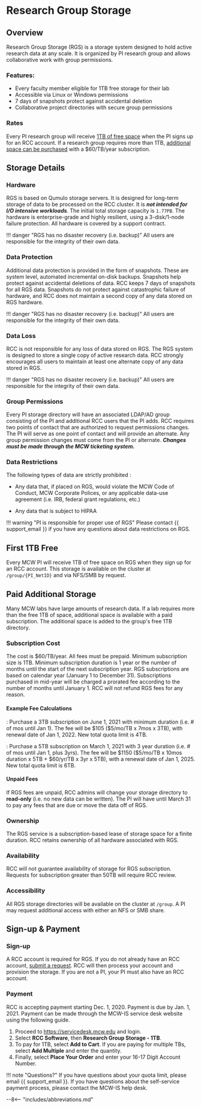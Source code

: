 # Research Group Storage

## Overview
Research Group Storage (RGS) is a storage system designed to hold active research data at any scale. It is organized by PI research group and allows collaborative work with group permissions. 

### Features:

* Every faculty member eligible for 1TB free storage for their lab
* Accessible via Linux or Windows permissions
* 7 days of snapshots protect against accidental deletion
* Collaborative project directories with secure group permissions

### Rates

Every PI research group will receive [1TB of free space](#first-1tb-free) when the PI signs up for an RCC account. If a research group requires more than 1TB, [additional space can be purchased](#paid-additional-storage) with a $60/TB/year subscription.


## Storage Details
### Hardware
RGS is based on Qumulo storage servers. It is designed for long-term storage of data to be processed on the RCC cluster. It is ***not intended for I/O intensive workloads***. The initial total storage capacity is `1.77PB`. The hardware is enterprise-grade and highly resilient, using a 3-disk/1-node failure protection. All hardware is covered by a support contract.

!!! danger "RGS has no disaster recovery (i.e. backup)"
    All users are responsible for the integrity of their own data.

### Data Protection
Additional data protection is provided in the form of snapshots. These are system level, automated incremental on-disk backups. Snapshots help protect against accidental deletions of data. RCC keeps 7 days of snapshots for all RGS data. Snapshots do not protect against catastrophic failure of hardware, and RCC does not maintain a second copy of any data stored on RGS hardware.

!!! danger "RGS has no disaster recovery (i.e. backup)"
    All users are responsible for the integrity of their own data.

### Data Loss
RCC is not responsible for any loss of data stored on RGS. The RGS system is designed to store a single copy of active research data. RCC strongly encourages all users to maintain at least one alternate copy of any data stored in RGS.

!!! danger "RGS has no disaster recovery (i.e. backup)"
    All users are responsible for the integrity of their own data.

### Group Permissions
Every PI storage directory will have an associated LDAP/AD group consisting of the PI and additional RCC users that the PI adds. RCC requires two points of contact that are authorized to request permissions changes. The PI will serve as one point of contact and will provide an alternate. Any group permission changes must come from the PI or alternate. ***Changes must be made through the MCW ticketing system.***

### Data Restrictions
The following types of data are strictly prohibited :

* Any data that, if placed on RGS, would violate the MCW Code of Conduct, MCW Corporate Polices, or any applicable data-use agreement (i.e. IRB, federal grant regulations, etc.)

* Any data that is subject to HIPAA

!!! warning "PI is responsible for proper use of RGS"
    Please contact {{ support_email }} if you have any questions about data restrictions on RGS.

## First 1TB Free
Every MCW PI will receive 1TB of free space on RGS when they sign up for an RCC account. This storage is available on the cluster at `/group/{PI_NetID}` and via NFS/SMB by request.

## Paid Additional Storage
Many MCW labs have large amounts of research data. If a lab requires more than the free 1TB of space, additional space is available with a paid subscription. The additional space is added to the group's free 1TB directory.

### Subscription Cost
The cost is $60/TB/year. All fees must be prepaid. Minimum subscription size is 1TB. Minimum subscription duration is 1 year or the number of months until the start of the next subscription year. RGS subscriptions are based on calendar year (January 1 to December 31). Subscriptions purchased in mid-year will be charged a prorated fee according to the number of months until January 1. RCC will not refund RGS fees for any reason.

#### Example Fee Calculations
:   Purchase a 3TB subscription on June 1, 2021 with minimum duration (i.e. # of mos until Jan 1). The fee will be \$105 (\$5/mo/TB x 7mos x 3TB), with renewal date of Jan 1, 2022. New total quota limit is 4TB.

:   Purchase a 5TB subscription on March 1, 2021 with 3 year duration (i.e. # of mos until Jan 1, plus 3yrs). The fee will be \$1150 (\$5/mo/TB x 10mos duration x 5TB + \$60/yr/TB x 3yr x 5TB), with a renewal date of Jan 1, 2025. New total quota limit is 6TB.

#### Unpaid Fees
If RGS fees are unpaid, RCC admins will change your storage directory to **read-only** (i.e. no new data can be written). The PI will have until March 31 to pay any fees that are due or move the data off of RGS.

### Ownership
The RGS service is a subscription-based lease of storage space for a finite duration. RCC retains ownership of all hardware associated with RGS.

### Availability
RCC will not guarantee availability of storage for RGS subscription. Requests for subscription greater than 50TB will require RCC review.

### Accessibility
All RGS storage directories will be available on the cluster at `/group`. A PI may request additional access with either an NFS or SMB share.

## Sign-up & Payment
### Sign-up
A RCC account is required for RGS. If you do not already have an RCC account, [submit a request](https://forms.office.com/r/98QNm6cAyt). RCC will then process your account and provision the storage. If you are not a PI, your PI must also have an RCC account.

### Payment
RCC is accepting payment starting Dec. 1, 2020. Payment is due by Jan. 1, 2021. Payment can be made through the MCW-IS service desk website using the following guide.

1. Proceed to <https://servicedesk.mcw.edu> and login.
2. Select **RCC Software**, then **Research Group Storage - 1TB**.
3. To pay for 1TB, select **Add to Cart**. If you are paying for multiple TBs, select **Add Multiple** and enter the quantity.
4. Finally, select **Place Your Order** and enter your 16-17 Digit Account Number.

!!! note "Questions?"
    If you have questions about your quota limit, please email {{ support_email }}. If you have questions about the self-service payment process, please contact the MCW-IS help desk.

--8<-- "includes/abbreviations.md"
